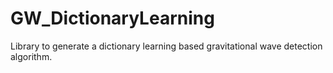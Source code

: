 # GW_DictionaryLearning
Library to generate a dictionary learning based gravitational wave detection algorithm.
